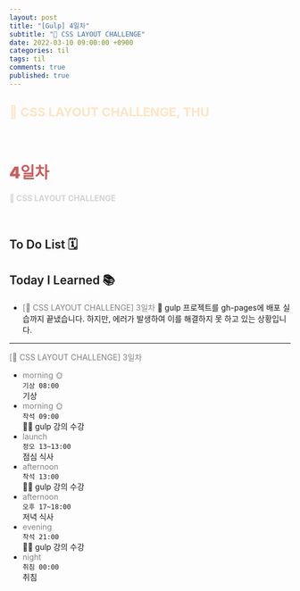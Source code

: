 ```yaml
---
layout: post
title: "[Gulp] 4일차"
subtitle: "👑 CSS LAYOUT CHALLENGE"
date: 2022-03-10 09:00:00 +0900
categories: til
tags: til
comments: true
published: true
---
```


## <span style="color:Bisque;font-size: 22px">👑 CSS LAYOUT CHALLENGE, THU</span>

<br />

# **<span style="font-weight:900;color:indianred">4일차</span>**

**<span style="color:lightgray">👑 CSS LAYOUT CHALLENGE</span>**

<br />

## <span style="font-weight:600">To Do List</span> 🗓

## <span style="font-weight:600">Today I Learned</span> 📚

- <span style="color:gray">[👑 CSS LAYOUT CHALLENGE] 3일차</span>
  👑 gulp 프로젝트를 gh-pages에 배포 실습까지 끝냈습니다. 하지만, 에러가 발생하여 이를 해결하지 못 하고 있는 상황입니다.

---

<span style="color:gray">[👑 CSS LAYOUT CHALLENGE] 3일차</span>

- <span style="color:gray">morning 🌞</span> <br>
  `기상 08:00` <br>
  기상
- <span style="color:gray">morning 🌞</span> <br>
  `착석 09:00` <br>
  ✍🏻 gulp 강의 수강
- <span style="color:gray">launch</span> <br>
  `정오 13~13:00`<br>
  점심 식사
- <span style="color:gray">afternoon</span> <br>
  `착석 13:00`<br>
  ✍🏻 gulp 강의 수강
- <span style="color:gray">afternoon</span> <br>
  `오후 17~18:00`<br>
  저녁 식사
- <span style="color:gray">evening</span> <br>
  `착석 21:00`<br>
  ✍🏻 gulp 강의 수강
- <span style="color:gray">night</span> <br>
  `취침 00:00`<br>
  취침

